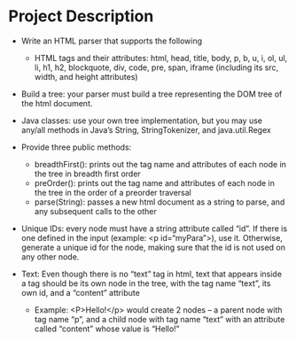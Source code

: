# Project Description
* Write an HTML parser that supports the following
	* HTML tags and their attributes: html, head, title, body, p, b, u, i, ol, ul, li, h1, h2, blockquote, div, code, pre, span, iframe (including its src, width, and height attributes)
* Build a tree: your parser must build a tree representing the DOM tree of the html document.
* Java classes: use your own tree implementation, but you may use any/all methods in Java’s String, StringTokenizer, and java.util.Regex
* Provide three public methods:
	* breadthFirst(): prints out the tag name and attributes of each node in the tree in breadth first order
	* preOrder(): prints out the tag name and attributes of each node in the tree in the order of a preorder traversal
	* parse(String): passes a new html document as a string to parse, and any subsequent calls to the other

* Unique IDs: every node must have a string attribute called “id”. If there is one defined in the input (example: \<p id=“myPara”\>), use it.  Otherwise, generate a unique id for the node, making sure that the id is not used on any other node.
* Text: Even though there is no “text” tag in html, text that appears inside a tag should be its own node in the tree, with the tag name “text”, its own id, and a “content” attribute
	* Example: \<P\>Hello!\</p\> would create 2 nodes – a parent node with tag name “p”, and a child node with tag name “text” with an attribute called “content” whose value is “Hello!”
